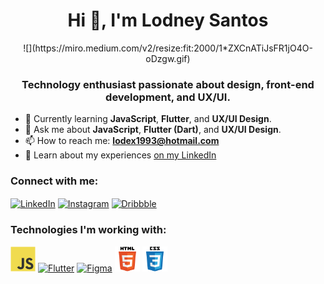 <h1 align="center">Hi 👋, I'm Lodney Santos</h1>

<p align="center">
  ![](https://miro.medium.com/v2/resize:fit:2000/1*ZXCnATiJsFR1jO4O-oDzgw.gif)
</p>

<h3 align="center">Technology enthusiast passionate about design, front-end development, and UX/UI.</h3>

- 🌱 Currently learning **JavaScript**, **Flutter**, and **UX/UI Design**.
- 💬 Ask me about **JavaScript**, **Flutter (Dart)**, and **UX/UI Design**.
- 📫 How to reach me: **lodex1993@hotmail.com**
- 📄 Learn about my experiences [on my LinkedIn](https://linkedin.com/in/lodney-santos/)

<h3 align="left">Connect with me:</h3>
<p align="left">
  <a href="https://linkedin.com/in/lodney-santos/" target="_blank"><img align="center" src="https://raw.githubusercontent.com/rahuldkjain/github-profile-readme-generator/master/src/images/icons/Social/linked-in-alt.svg" alt="LinkedIn" height="30" width="40" /></a>
  <a href="https://instagram.com/iamlodsantos/" target="_blank"><img align="center" src="https://raw.githubusercontent.com/rahuldkjain/github-profile-readme-generator/master/src/images/icons/Social/instagram.svg" alt="Instagram" height="30" width="40" /></a>
  <a href="https://dribbble.com/lod93" target="_blank"><img align="center" src="https://raw.githubusercontent.com/rahuldkjain/github-profile-readme-generator/master/src/images/icons/Social/dribbble.svg" alt="Dribbble" height="30" width="40" /></a>
</p>

<h3 align="left">Technologies I'm working with:</h3>
<p align="left">
  <a href="https://developer.mozilla.org/en-US/docs/Web/JavaScript" target="_blank"><img src="https://raw.githubusercontent.com/devicons/devicon/master/icons/javascript/javascript-original.svg" alt="JavaScript" width="40" height="40" /></a>
  <a href="https://flutter.dev" target="_blank"><img src="https://www.vectorlogo.zone/logos/flutterio/flutterio-icon.svg" alt="Flutter" width="40" height="40" /></a>
  <a href="https://www.figma.com/" target="_blank"><img src="https://www.vectorlogo.zone/logos/figma/figma-icon.svg" alt="Figma" width="40" height="40" /></a>
  <a href="https://www.w3.org/html/" target="_blank"><img src="https://raw.githubusercontent.com/devicons/devicon/master/icons/html5/html5-original-wordmark.svg" alt="HTML5" width="40" height="40" /></a>
  <a href="https://www.w3schools.com/css/" target="_blank"><img src="https://raw.githubusercontent.com/devicons/devicon/master/icons/css3/css3-original-wordmark.svg" alt="CSS3" width="40" height="40" /></a>
</p>
